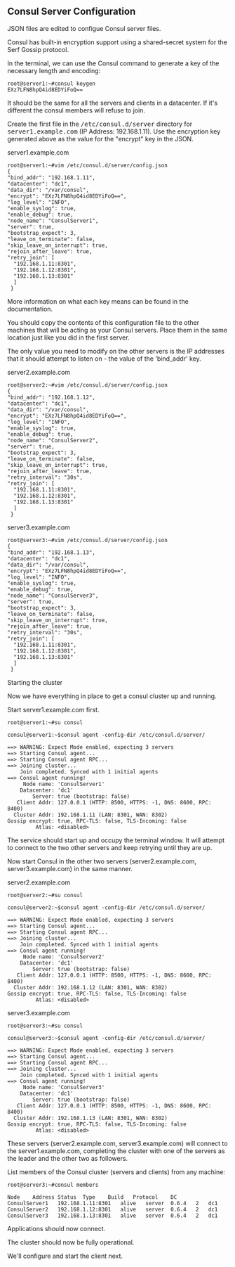 ## Consul Server Configuration

JSON files are edited to configue Consul server files.

Consul has built-in encryption support using a shared-secret system for the Serf Gossip protocol.

In the terminal, we can use the Consul command to generate a key of the necessary length and encoding:

```
root@server1:~#consul keygen
EXz7LFN8hpQ4id8EDYiFoQ==
```

It should be the same for all the servers and clients in a datacenter. 
If it's different the consul members will refuse to join.

Create the first file in the <tt>/etc/consul.d/server</tt> directory for <tt>server1.example.com</tt> (IP Address: 192.168.1.11). Use the encryption key generated above as the value for the "encrypt" key in the JSON.

server1.example.com

```
root@server1:~#vim /etc/consul.d/server/config.json
{
"bind_addr": "192.168.1.11", 
"datacenter": "dc1",
"data_dir": "/var/consul",
"encrypt": "EXz7LFN8hpQ4id8EDYiFoQ==",
"log_level": "INFO",
"enable_syslog": true,
"enable_debug": true,
"node_name": "ConsulServer1",
"server": true,
"bootstrap_expect": 3,
"leave_on_terminate": false,
"skip_leave_on_interrupt": true,
"rejoin_after_leave": true,
"retry_join": [ 
  "192.168.1.11:8301",
  "192.168.1.12:8301",
  "192.168.1.13:8301"
  ]
 }
```

More information on what each key means can be found in the documentation.

You should copy the contents of this configuration file to the other machines that will be acting as your Consul servers. Place them in the same location just like you did in the first server.

The only value you need to modify on the other servers is the IP addresses that it should attempt to listen on - the value of the 'bind_addr' key.

server2.example.com

```
root@server2:~#vim /etc/consul.d/server/config.json
{
"bind_addr": "192.168.1.12",
"datacenter": "dc1",
"data_dir": "/var/consul",
"encrypt": "EXz7LFN8hpQ4id8EDYiFoQ==",
"log_level": "INFO",
"enable_syslog": true,
"enable_debug": true,
"node_name": "ConsulServer2",
"server": true,
"bootstrap_expect": 3,
"leave_on_terminate": false,
"skip_leave_on_interrupt": true,
"rejoin_after_leave": true,
"retry_interval": "30s",
"retry_join": [ 
  "192.168.1.11:8301",
  "192.168.1.12:8301",
  "192.168.1.13:8301"
  ]
 }
```

server3.example.com

```
root@server3:~#vim /etc/consul.d/server/config.json
{
"bind_addr": "192.168.1.13",
"datacenter": "dc1",
"data_dir": "/var/consul",
"encrypt": "EXz7LFN8hpQ4id8EDYiFoQ==",
"log_level": "INFO",
"enable_syslog": true,
"enable_debug": true,
"node_name": "ConsulServer3",
"server": true,
"bootstrap_expect": 3,
"leave_on_terminate": false,
"skip_leave_on_interrupt": true,
"rejoin_after_leave": true,
"retry_interval": "30s",
"retry_join": [ 
  "192.168.1.11:8301",
  "192.168.1.12:8301",
  "192.168.1.13:8301"
  ]
 }
```

Starting the cluster

Now we have everything in place to get a consul cluster up and running.

Start server1.example.com first.

```
root@server1:~#su consul

consul@server1:~$consul agent -config-dir /etc/consul.d/server/

==> WARNING: Expect Mode enabled, expecting 3 servers
==> Starting Consul agent...
==> Starting Consul agent RPC...
==> Joining cluster...
    Join completed. Synced with 1 initial agents
==> Consul agent running!
     Node name: 'ConsulServer1'
    Datacenter: 'dc1'
        Server: true (bootstrap: false)
   Client Addr: 127.0.0.1 (HTTP: 8500, HTTPS: -1, DNS: 8600, RPC: 8400)
  Cluster Addr: 192.168.1.11 (LAN: 8301, WAN: 8302)
Gossip encrypt: true, RPC-TLS: false, TLS-Incoming: false
         Atlas: <disabled>
```

The service should start up and occupy the terminal window. It will attempt to connect to the two other servers and keep retrying until they are up.

Now start Consul in the other two servers (server2.example.com, server3.example.com) in the same manner.

server2.example.com

```
root@server2:~#su consul

consul@server2:~$consul agent -config-dir /etc/consul.d/server/

==> WARNING: Expect Mode enabled, expecting 3 servers
==> Starting Consul agent...
==> Starting Consul agent RPC...
==> Joining cluster...
    Join completed. Synced with 1 initial agents
==> Consul agent running!
     Node name: 'ConsulServer2'
    Datacenter: 'dc1'
        Server: true (bootstrap: false)
   Client Addr: 127.0.0.1 (HTTP: 8500, HTTPS: -1, DNS: 8600, RPC: 8400)
  Cluster Addr: 192.168.1.12 (LAN: 8301, WAN: 8302)
Gossip encrypt: true, RPC-TLS: false, TLS-Incoming: false
         Atlas: <disabled>
```

server3.example.com

```
root@server3:~#su consul

consul@server3:~$consul agent -config-dir /etc/consul.d/server/

==> WARNING: Expect Mode enabled, expecting 3 servers
==> Starting Consul agent...
==> Starting Consul agent RPC...
==> Joining cluster...
    Join completed. Synced with 1 initial agents
==> Consul agent running!
     Node name: 'ConsulServer3'
    Datacenter: 'dc1'
        Server: true (bootstrap: false)
   Client Addr: 127.0.0.1 (HTTP: 8500, HTTPS: -1, DNS: 8600, RPC: 8400)
  Cluster Addr: 192.168.1.13 (LAN: 8301, WAN: 8302)
Gossip encrypt: true, RPC-TLS: false, TLS-Incoming: false
         Atlas: <disabled>
```

These servers (server2.example.com, server3.example.com) will connect to the server1.example.com, 
completing the cluster with one of the servers as the leader and the other two as followers.

List members of the Consul cluster (servers and clients) from any machine:

```
root@server3:~#consul members

Node	Address	Status	Type	Build	Protocol	DC
ConsulServer1	192.168.1.11:8301	alive	server	0.6.4	2	dc1
ConsulServer2	192.168.1.12:8301	alive	server	0.6.4	2	dc1
ConsulServer3	192.168.1.13:8301	alive	server	0.6.4	2	dc1
```

Applications should now connect.

The cluster should now be fully operational.

We'll configure and start the client next.